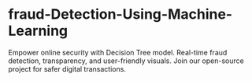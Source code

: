# fraud-Detection-Using-Machine-Learning
Empower online security with Decision Tree model. Real-time fraud detection, transparency, and user-friendly visuals. Join our open-source project for safer digital transactions.
